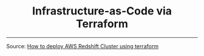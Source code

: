 # <center> Infrastructure-as-Code via Terraform </center>
---

Source: [How to deploy AWS Redshift Cluster using terraform](https://blog.knoldus.com/how-to-deploy-aws-redshift-cluster-using-terraform/)

